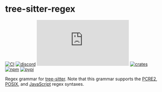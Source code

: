 # tree-sitter-regex

[![CI][ci]](https://github.com/tree-sitter/tree-sitter-regex/actions/workflows/ci.yml)
[![discord][discord]](https://discord.gg/w7nTvsVJhm)
[![matrix][matrix]](https://matrix.to/#/#tree-sitter-chat:matrix.org)
[![crates][crates]](https://crates.io/crates/tree-sitter-regex)
[![npm][npm]](https://www.npmjs.com/package/tree-sitter-regex)
[![pypi][pypi]](https://pypi.org/project/tree-sitter-regex)

Regex grammar for [tree-sitter](https://github.com/tree-sitter/tree-sitter). Note that this grammar supports the [PCRE2], [POSIX], and [JavaScript] regex syntaxes.

[ci]: https://img.shields.io/github/actions/workflow/status/tree-sitter/tree-sitter-regex/ci.yml?logo=github&label=CI
[discord]: https://img.shields.io/discord/1063097320771698699?logo=discord&label=discord
[matrix]: https://img.shields.io/matrix/tree-sitter-chat%3Amatrix.org?logo=matrix&label=matrix
[npm]: https://img.shields.io/npm/v/tree-sitter-regex?logo=npm
[crates]: https://img.shields.io/crates/v/tree-sitter-regex?logo=rust
[pypi]: https://img.shields.io/pypi/v/tree-sitter-regex?logo=pypi&logoColor=ffd242
[PCRE2]: https://www.pcre.org/current/doc/html/pcre2syntax.html
[POSIX]: https://en.wikibooks.org/wiki/Regular_Expressions/POSIX_Basic_Regular_Expressions
[JavaScript]: https://developer.mozilla.org/en-US/docs/Web/JavaScript/Guide/Regular_expressions
